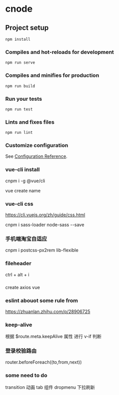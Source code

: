 # cnode

## Project setup
```
npm install
```

### Compiles and hot-reloads for development
```
npm run serve
```

### Compiles and minifies for production
```
npm run build
```

### Run your tests
```
npm run test
```

### Lints and fixes files
```
npm run lint
```

### Customize configuration
See [Configuration Reference](https://cli.vuejs.org/config/).

### vue-cli install

cnpm i -g @vue/cli

vue create name

### vue-cli css

https://cli.vuejs.org/zh/guide/css.html

cnpm i sass-loader node-sass --save

### 手机端淘宝自适应
cnpm i postcss-px2rem lib-flexible 

### fileheader

ctrl + alt + i

###

create axios vue

### eslint abouot some rule from 

https://zhuanlan.zhihu.com/p/28906725

### keep-alive

根据 $route.meta.keepAlive 属性 进行 v-if 判断

### 登录校验路由
router.beforeForeach((to,from,next))

### some need to do 

transition 动画 tab 组件 dropmenu 下拉刷新